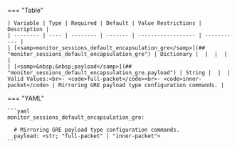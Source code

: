 <!--
  ~ Copyright (c) 2024 Arista Networks, Inc.
  ~ Use of this source code is governed by the Apache License 2.0
  ~ that can be found in the LICENSE file.
  -->
=== "Table"

    | Variable | Type | Required | Default | Value Restrictions | Description |
    | -------- | ---- | -------- | ------- | ------------------ | ----------- |
    | [<samp>monitor_sessions_default_encapsulation_gre</samp>](## "monitor_sessions_default_encapsulation_gre") | Dictionary |  |  |  |  |
    | [<samp>&nbsp;&nbsp;payload</samp>](## "monitor_sessions_default_encapsulation_gre.payload") | String |  |  | Valid Values:<br>- <code>full-packet</code><br>- <code>inner-packet</code> | Mirroring GRE payload type configuration commands. |

=== "YAML"

    ```yaml
    monitor_sessions_default_encapsulation_gre:

      # Mirroring GRE payload type configuration commands.
      payload: <str; "full-packet" | "inner-packet">
    ```
